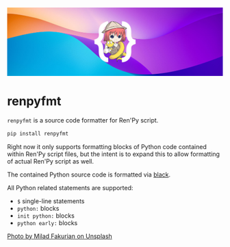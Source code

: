 ![](docs/banner.jpg "renpyfmt logo")

# renpyfmt

`renpyfmt` is a source code formatter for Ren'Py script.

```bash
pip install renpyfmt
```

Right now it only supports formatting blocks of Python code contained within Ren'Py script files, but the intent is to expand this to allow formatting of actual Ren'Py script as well.

The contained Python source code is formatted via [black](https://github.com/psf/black).

All Python related statements are supported:
- `$` single-line statements
- `python:` blocks
- `init python:` blocks
- `python early:` blocks

<a href="https://unsplash.com/photos/E8Ufcyxz514?utm_source=unsplash&utm_medium=referral&utm_content=creditShareLink">Photo by Milad Fakurian on Unsplash</a>
